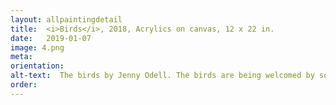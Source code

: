 ```yaml
---
layout: allpaintingdetail
title:  <i>Birds</i>, 2018, Acrylics on canvas, 12 x 22 in.
date:   2019-01-07
image: 4.png
meta:
orientation:
alt-text:  The birds by Jenny Odell. The birds are being welcomed by soft, bright human friends. Perhaps they’ve returned from a long migration. One gets the sense that they are much loved – the humans are embracing them and bringing their faces near, checking to see how they’re doing. Against the pastel sky, the birds are a velvety dark blue and each one is as big as a boat. Indeed, they might be appreciated not just as friends but as conveyances, since at least one person is casually seated on an obliging bird friend. Another person turns and beckons to others in the distance, where more bright figures are arriving in a line, pilgrimage-like, to greet the birds. Though it’s impossible to read the expression on the birds’ dark faces – as it is with all birds – their unruffled acquiescence suggests that this is a happy reunion for bird and human alike.
order:
---
```

